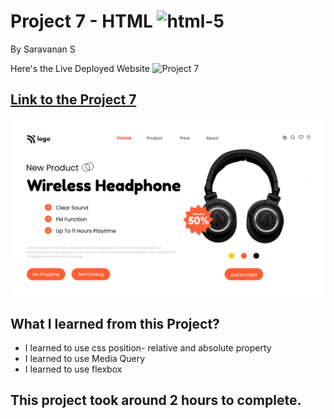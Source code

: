 # Project 7 - HTML ![html-5](./photos/html-5.png)

By Saravanan S

Here's the Live Deployed Website ![Project 7](https://img.shields.io/badge/Project-7-green)

## [Link to the Project 7](https://ineuron-project-06.netlify.app/) 

![Completed Website](./7.png)

## What I learned from this Project?
- I learned to use css position- relative and absolute property
- I learned to use Media Query
- I learned to use flexbox

## This project took around 2 hours to complete.
